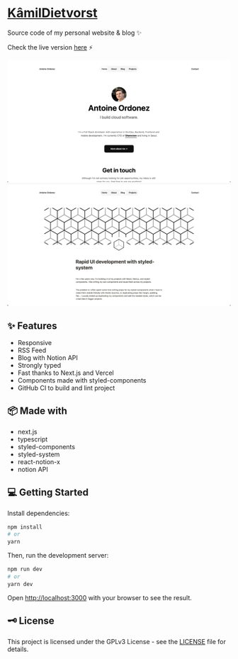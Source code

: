 # [KâmilDietvorst](https://KâmilDietvorst/)

Source code of my personal website & blog ✨

Check the live version [here](https://KâmilDietvorst/) ⚡️

[![home](.github/img/home.png)](https://KâmilDietvorst/)
[![blog](.github/img/blog.png)](https://KâmilDietvorst/)

## ✨ Features

- Responsive
- RSS Feed
- Blog with Notion API
- Strongly typed
- Fast thanks to Next.js and Vercel
- Components made with styled-components
- GitHub CI to build and lint project

## 📦 Made with

- next.js
- typescript
- styled-components
- styled-system
- react-notion-x
- notion API

## 💻 Getting Started

Install dependencies:

```bash
npm install
# or
yarn
```

Then, run the development server:

```bash
npm run dev
# or
yarn dev
```

Open [http://localhost:3000](http://localhost:3000) with your browser to see the result.

## 🗝 License

This project is licensed under the GPLv3 License - see the [LICENSE](LICENSE) file for details.
